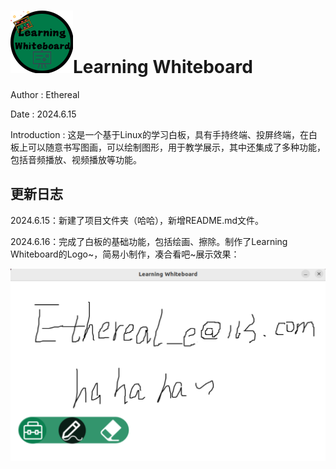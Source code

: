 # ![logo_100x100](./icon/logo_100x100.png)Learning Whiteboard

Author : Ethereal

Date : 2024.6.15

Introduction : 这是一个基于Linux的学习白板，具有手持终端、投屏终端，在白板上可以随意书写图画，可以绘制图形，用于教学展示，其中还集成了多种功能，包括音频播放、视频播放等功能。

## 更新日志 

2024.6.15：新建了项目文件夹（哈哈），新增README.md文件。

2024.6.16：完成了白板的基础功能，包括绘画、擦除。制作了Learning Whiteboard的Logo~，简易小制作，凑合看吧~展示效果：

![](./images/image-20240616214354552.png)

